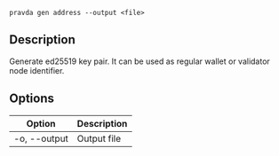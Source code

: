 ```pravda gen address --output <file>```

## Description
Generate ed25519 key pair. It can be used as regular wallet or validator node identifier.
## Options

|Option|Description|
|----|----|
|-o, --output|Output file
